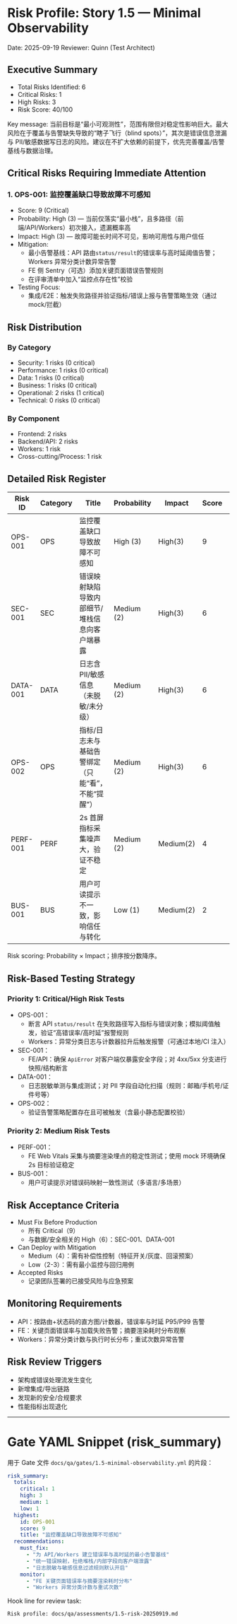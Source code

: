 # Risk Profile: Story 1.5 — Minimal Observability

Date: 2025-09-19
Reviewer: Quinn (Test Architect)

## Executive Summary

- Total Risks Identified: 6
- Critical Risks: 1
- High Risks: 3
- Risk Score: 40/100

Key message: 当前目标是“最小可观测性”，范围有限但对稳定性影响巨大。最大风险在于覆盖与告警缺失导致的“瞎子飞行（blind spots）”，其次是错误信息泄漏与 PII/敏感数据写日志的风险。建议在不扩大依赖的前提下，优先完善覆盖/告警基线与数据治理。

## Critical Risks Requiring Immediate Attention

### 1. OPS-001: 监控覆盖缺口导致故障不可感知

- Score: 9 (Critical)
- Probability: High (3) — 当前仅落实“最小栈”，且多路径（前端/API/Workers）初次接入，遗漏概率高
- Impact: High (3) — 故障可能长时间不可见，影响可用性与用户信任
- Mitigation:
  - 最小告警基线：API 路由`status/result`的错误率与高时延阈值告警；Workers 异常分类计数异常告警
  - FE 侧 Sentry（可选）添加关键页面错误告警规则
  - 在评审清单中加入“监控点存在性”校验
- Testing Focus:
  - 集成/E2E：触发失败路径并验证指标/错误上报与告警策略生效（通过 mock/拦截）

## Risk Distribution

### By Category

- Security: 1 risks (0 critical)
- Performance: 1 risks (0 critical)
- Data: 1 risks (0 critical)
- Business: 1 risks (0 critical)
- Operational: 2 risks (1 critical)
- Technical: 0 risks (0 critical)

### By Component

- Frontend: 2 risks
- Backend/API: 2 risks
- Workers: 1 risk
- Cross-cutting/Process: 1 risk

## Detailed Risk Register

| Risk ID   | Category   | Title                                                | Probability | Impact | Score | Priority |
|-----------|------------|------------------------------------------------------|-------------|--------|-------|----------|
| OPS-001   | OPS        | 监控覆盖缺口导致故障不可感知                          | High (3)    | High(3)| 9     | Critical |
| SEC-001   | SEC        | 错误映射缺陷导致内部细节/堆栈信息向客户端暴露        | Medium (2)  | High(3)| 6     | High     |
| DATA-001  | DATA       | 日志含 PII/敏感信息（未脱敏/未分级）                  | Medium (2)  | High(3)| 6     | High     |
| OPS-002   | OPS        | 指标/日志未与基础告警绑定（只能“看”，不能“提醒”）    | Medium (2)  | High(3)| 6     | High     |
| PERF-001  | PERF       | 2s 首屏指标采集噪声大，验证不稳定                    | Medium (2)  | Medium(2)| 4   | Medium   |
| BUS-001   | BUS        | 用户可读提示不一致，影响信任与转化                    | Low (1)     | Medium(2)| 2   | Low      |

Risk scoring: Probability × Impact；排序按分数降序。

## Risk-Based Testing Strategy

### Priority 1: Critical/High Risk Tests

- OPS-001：
  - 断言 API `status/result` 在失败路径写入指标与错误对象；模拟阈值触发，验证“高错误率/高时延”报警规则
  - Workers：异常分类日志与计数器拉升后触发报警（可通过本地/CI 注入）
- SEC-001：
  - FE/API：确保 `ApiError` 对客户端仅暴露安全字段；对 4xx/5xx 分支进行快照/结构断言
- DATA-001：
  - 日志脱敏单测与集成测试；对 PII 字段自动化扫描（规则：邮箱/手机号/证件号等）
- OPS-002：
  - 验证告警策略配置存在且可被触发（含最小静态配置校验）

### Priority 2: Medium Risk Tests

- PERF-001：
  - FE Web Vitals 采集与摘要渲染埋点的稳定性测试；使用 mock 环境确保 2s 目标验证稳定
- BUS-001：
  - 用户可读提示对错误码映射一致性测试（多语言/多场景）

## Risk Acceptance Criteria

- Must Fix Before Production
  - 所有 Critical（9）
  - 与数据/安全相关的 High（6）：SEC-001、DATA-001
- Can Deploy with Mitigation
  - Medium（4）：需有补偿性控制（特征开关/灰度、回滚预案）
  - Low（2-3）：需有最小监控与回归用例
- Accepted Risks
  - 记录团队签署的已接受风险与应急预案

## Monitoring Requirements

- API：按路由+状态码的直方图/计数器，错误率与时延 P95/P99 告警
- FE：关键页面错误率与加载失败告警；摘要渲染耗时分布观察
- Workers：异常分类计数与执行时长分布；重试次数异常告警

## Risk Review Triggers

- 架构或错误处理流发生变化
- 新增集成/导出链路
- 发现新的安全/合规要求
- 性能指标出现退化

---

# Gate YAML Snippet (risk_summary)

用于 Gate 文件 `docs/qa/gates/1.5-minimal-observability.yml` 的片段：

```yaml
risk_summary:
  totals:
    critical: 1
    high: 3
    medium: 1
    low: 1
  highest:
    id: OPS-001
    score: 9
    title: "监控覆盖缺口导致故障不可感知"
  recommendations:
    must_fix:
      - "为 API/Workers 建立错误率与高时延的最小告警基线"
      - "统一错误映射，杜绝堆栈/内部字段向客户端泄露"
      - "日志脱敏与敏感信息过滤规则默认开启"
    monitor:
      - "FE 关键页面错误率与摘要渲染耗时分布"
      - "Workers 异常分类计数与重试次数"
```

Hook line for review task:

```
Risk profile: docs/qa/assessments/1.5-risk-20250919.md
```
